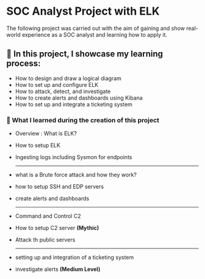 # SOC Analyst Project with ELK


The following project was carried out with the aim of gaining and show real-world experience as a SOC analyst and learning how to apply it.

## 🎯 In this project, I showcase my learning process:  
- How to design and draw a logical diagram  
- How to set up and configure ELK  
- How to attack, detect, and investigate  
- How to create alerts and dashboards using Kibana  
- How to set up and integrate a ticketing system  

### 📝  What I learned during the creation of this project


- Overview : What is ELK?
- How to setup ELK
- Ingesting logs including Sysmon for endpoints
  
  ---
- what is a Brute force attack and how they work?
- how to setup SSH and EDP servers
- create alerts and dashboards
  
  ---
- Command and Control C2
- How to setup C2 server **(Mythic)**
- Attack th public servers
  
  ---

- setting up and integration of a ticketing system
- investigate alerts **(Medium Level)**
  
